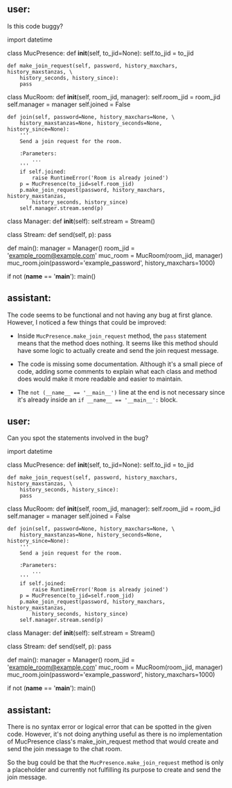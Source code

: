## user:
Is this code buggy?





























import datetime

class MucPresence:
    def __init__(self, to_jid=None):
        self.to_jid = to_jid
    
    def make_join_request(self, password, history_maxchars, history_maxstanzas, \
        history_seconds, history_since):
        pass

class MucRoom:
    def __init__(self, room_jid, manager):
        self.room_jid = room_jid
        self.manager = manager
        self.joined = False
    
    def join(self, password=None, history_maxchars=None, \
        history_maxstanzas=None, history_seconds=None, history_since=None):
        '''
        Send a join request for the room.

        :Parameters:
            ...
        '''
        if self.joined:
            raise RuntimeError('Room is already joined')
        p = MucPresence(to_jid=self.room_jid)
        p.make_join_request(password, history_maxchars, history_maxstanzas, 
            history_seconds, history_since)
        self.manager.stream.send(p)

class Manager:
    def __init__(self):
        self.stream = Stream()

class Stream:
    def send(self, p):
        pass

def main():
    manager = Manager()
    room_jid = 'example_room@example.com'
    muc_room = MucRoom(room_jid, manager)
    muc_room.join(password='example_password', history_maxchars=1000)

if not (__name__ == '__main__'):
    main()

## assistant:
The code seems to be functional and not having any bug at first glance. However, I noticed a few things that could be improved:

- Inside `MucPresence.make_join_request` method, the `pass` statement means that the method does nothing. It seems like this method should have some logic to actually create and send the join request message.

- The code is missing some documentation. Although it's a small piece of code, adding some comments to explain what each class and method does would make it more readable and easier to maintain.

- The `not (__name__ == '__main__')` line at the end is not necessary since it's already inside an `if __name__ == '__main__':` block.

## user:
Can you spot the statements involved in the bug?





























import datetime

class MucPresence:
    def __init__(self, to_jid=None):
        self.to_jid = to_jid
    
    def make_join_request(self, password, history_maxchars, history_maxstanzas, \
        history_seconds, history_since):
        pass

class MucRoom:
    def __init__(self, room_jid, manager):
        self.room_jid = room_jid
        self.manager = manager
        self.joined = False
    
    def join(self, password=None, history_maxchars=None, \
        history_maxstanzas=None, history_seconds=None, history_since=None):
        '''
        Send a join request for the room.

        :Parameters:
            ...
        '''
        if self.joined:
            raise RuntimeError('Room is already joined')
        p = MucPresence(to_jid=self.room_jid)
        p.make_join_request(password, history_maxchars, history_maxstanzas, 
            history_seconds, history_since)
        self.manager.stream.send(p)

class Manager:
    def __init__(self):
        self.stream = Stream()

class Stream:
    def send(self, p):
        pass

def main():
    manager = Manager()
    room_jid = 'example_room@example.com'
    muc_room = MucRoom(room_jid, manager)
    muc_room.join(password='example_password', history_maxchars=1000)

if not (__name__ == '__main__'):
    main()

## assistant:
There is no syntax error or logical error that can be spotted in the given code. However, it's not doing anything useful as there is no implementation of MucPresence class's make_join_request method that would create and send the join message to the chat room.  

So the bug could be that the `MucPresence.make_join_request` method is only a placeholder and currently not fulfilling its purpose to create and send the join message.

